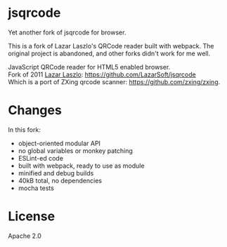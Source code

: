 # jsqrcode

Yet another fork of jsqrcode for browser.

This is a fork of Lazar Laszlo's QRCode reader built with webpack. The original project is abandoned,
  and other forks didn't work for me well.

JavaScript QRCode reader for HTML5 enabled browser.  
Fork of 2011 [Lazar Laszlo](http://lazarsoft.info): https://github.com/LazarSoft/jsqrcode  
Which is a port of ZXing qrcode scanner: https://github.com/zxing/zxing.

# Changes

In this fork:

- object-oriented modular API
- no global variables or monkey patching
- ESLint-ed code
- built with webpack, ready to use as module
- minified and debug builds
- 40kB total, no dependencies
- mocha tests

# License

Apache 2.0

